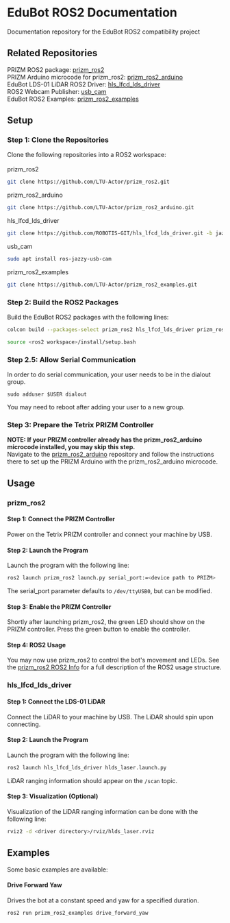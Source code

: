 # EduBot ROS2 Documentation
Documentation repository for the EduBot ROS2 compatibility project

## Related Repositories
PRIZM ROS2 package: [prizm_ros2](https://github.com/LTU-Actor/prizm_ros2) <br>
PRIZM Arduino microcode for prizm_ros2: [prizm_ros2_arduino](https://github.com/LTU-Actor/prizm_ros2_arduino) <br>
EduBot LDS-01 LiDAR ROS2 Driver: [hls_lfcd_lds_driver](https://github.com/ROBOTIS-GIT/hls_lfcd_lds_driver) <br>
ROS2 Webcam Publisher: [usb_cam](https://github.com/ros-drivers/usb_cam) <br>
EduBot ROS2 Examples: [prizm_ros2_examples](https://github.com/LTU-Actor/prizm_ros2_examples)

## Setup

### Step 1: Clone the Repositories
Clone the following repositories into a ROS2 workspace: <br><br>
prizm_ros2
``` bash
git clone https://github.com/LTU-Actor/prizm_ros2.git
```
prizm_ros2_arduino
``` bash
git clone https://github.com/LTU-Actor/prizm_ros2_arduino.git
```
hls_lfcd_lds_driver
``` bash
git clone https://github.com/ROBOTIS-GIT/hls_lfcd_lds_driver.git -b jazzy
```
usb_cam
``` bash
sudo apt install ros-jazzy-usb-cam
```
prizm_ros2_examples
``` bash
git clone https://github.com/LTU-Actor/prizm_ros2_examples.git
```

### Step 2: Build the ROS2 Packages
Build the EduBot ROS2 packages with the following lines:
``` bash
colcon build --packages-select prizm_ros2 hls_lfcd_lds_driver prizm_ros2_examples
```
``` bash
source <ros2 workspace>/install/setup.bash
```

### Step 2.5: Allow Serial Communication
In order to do serial communication, your user needs to be in the dialout group.
```
sudo adduser $USER dialout
```
You may need to reboot after adding your user to a new group.


### Step 3: Prepare the Tetrix PRIZM Controller
**NOTE: If your PRIZM controller already has the prizm_ros2_arduino microcode installed, you may skip this step.**<br>
Navigate to the [prizm_ros2_arduino](https://github.com/LTU-Actor/prizm_ros2_arduino) repository and follow the instructions there to set up the PRIZM Arduino with the prizm_ros2_arduino microcode.

## Usage

### prizm_ros2
#### Step 1: Connect the PRIZM Controller
Power on the Tetrix PRIZM controller and connect your machine by USB.

#### Step 2: Launch the Program
Launch the program with the following line:
``` bash
ros2 launch prizm_ros2 launch.py serial_port:=<device path to PRIZM>
```
The serial_port parameter defaults to `/dev/ttyUSB0`, but can be modified.

#### Step 3: Enable the PRIZM Controller
Shortly after launching prizm_ros2, the green LED should show on the PRIZM controller. Press the green button to enable the controller.

#### Step 4: ROS2 Usage
You may now use prizm_ros2 to control the bot's movement and LEDs. See the [prizm_ros2 ROS2 Info](https://github.com/LTU-Actor/prizm_ros2?tab=readme-ov-file#ros-info) for a full description of the ROS2 usage structure.

### hls_lfcd_lds_driver
#### Step 1: Connect the LDS-01 LiDAR
Connect the LiDAR to your machine by USB. The LiDAR should spin upon connecting.

#### Step 2: Launch the Program
Launch the program with the following line:
``` bash
ros2 launch hls_lfcd_lds_driver hlds_laser.launch.py
```
LiDAR ranging information should appear on the `/scan` topic.

#### Step 3: Visualization (Optional)
Visualization of the LiDAR ranging information can be done with the following line:
``` bash
rviz2 -d <driver directory>/rviz/hlds_laser.rviz
```
## Examples
Some basic examples are available:
#### Drive Forward Yaw
Drives the bot at a constant speed and yaw for a specified duration.
``` bash
ros2 run prizm_ros2_examples drive_forward_yaw
```

